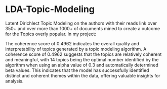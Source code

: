 # LDA-Topic-Modeling
Latent Dirichlect Topic Modeling on the authors with their reads link over 350+ and over more than 1000+ of documents mined to create a outcome for the Topics overly popular. 
In my project:



The coherence score of 0.4962 indicates the overall quality and interpretability of topics generated by a topic modeling algorithm. A coherence score of 0.4962 suggests that the topics are relatively coherent and meaningful, with 14 topics being the optimal number identified by the algorithm when using an alpha value of 0.3 and automatically determined beta values. This indicates that the model has successfully identified distinct and coherent themes within the data, offering valuable insights for analysis.
